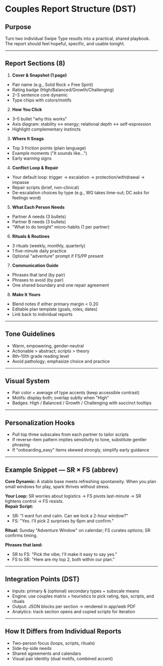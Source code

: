 # Couples Report Structure (DST)

## Purpose
Turn two individual Swipe Type results into a practical, shared playbook. The report should feel hopeful, specific, and usable tonight.

---

## Report Sections (8)

1) **Cover & Snapshot (1 page)**
- Pair name (e.g., Solid Rock × Free Spirit)
- Rating badge (High/Balanced/Growth/Challenging)
- 2–3 sentence core dynamic
- Type chips with colors/motifs

2) **How You Click**
- 3–5 bullet "why this works"
- Axis diagram: stability ↔ energy; relational depth ↔ self-expression
- Highlight complementary instincts

3) **Where It Snags**
- Top 3 friction points (plain language)
- Example moments ("It sounds like…")
- Early warning signs

4) **Conflict Loop & Repair**
- Your default loop: trigger → escalation → protection/withdrawal → impasse
- Repair scripts (brief, non-clinical)
- De-escalation choices by type (e.g., WG takes time-out; DC asks for feelings word)

5) **What Each Person Needs**
- Partner A needs (3 bullets)
- Partner B needs (3 bullets)
- "What to do tonight" micro-habits (1 per partner)

6) **Rituals & Routines**
- 3 rituals (weekly, monthly, quarterly)
- 1 five-minute daily practice
- Optional "adventure" prompt if FS/PP present

7) **Communication Guide**
- Phrases that land (by pair)
- Phrases to avoid (by pair)
- One shared boundary and one repair agreement

8) **Make It Yours**
- Blend notes if either primary margin < 0.20
- Editable plan template (goals, roles, dates)
- Link back to individual reports

---

## Tone Guidelines
- Warm, empowering, gender-neutral
- Actionable > abstract; scripts > theory
- 8th–10th grade reading level
- Avoid pathology; emphasize choice and practice

---

## Visual System
- Pair color = average of type accents (keep accessible contrast)
- Motifs: display both; overlap subtly when "High"
- Badges: High / Balanced / Growth / Challenging with succinct tooltips

---

## Personalization Hooks
- Pull top three subscales from each partner to tailor scripts
- If reverse-item pattern implies sensitivity to tone, substitute gentler phrasing
- If "onboarding_easy" items skewed strongly, simplify early guidance

---

## Example Snippet — SR × FS (abbrev)

**Core Dynamic:** A stable base meets refreshing spontaneity. When you plan small windows for play, spark thrives without stress.

**Your Loop:** SR worries about logistics → FS pivots last-minute → SR tightens control → FS resists.  
**Repair Script:**  
- SR: "I want fun *and* calm. Can we lock a 2-hour window?"  
- FS: "Yes. I'll pick 2 surprises by 6pm and confirm."

**Ritual:** Sunday "Adventure Window" on calendar; FS curates options; SR confirms timing.

**Phrases that land:**  
- SR to FS: "Pick the vibe; I'll make it easy to say yes."  
- FS to SR: "Here are my top 2, both within our plan."

---

## Integration Points (DST)
- Inputs: primary & (optional) secondary types + subscale means
- Engine: use couples matrix + heuristics to pick rating, tips, scripts, and rituals
- Output: JSON blocks per section → rendered in app/web PDF
- Analytics: track section opens and copied scripts for iteration

---

## How It Differs from Individual Reports
- Two-person focus (loops, scripts, rituals)
- Side-by-side needs
- Shared agreements and calendars
- Visual pair identity (dual motifs, combined accent)


